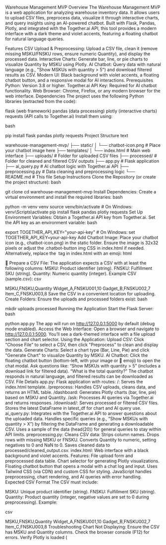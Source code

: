 Warehouse Management MVP
Overview
The Warehouse Management MVP is a web application for analyzing warehouse inventory data. It allows users to upload CSV files, preprocess data, visualize it through interactive charts, and query insights using an AI-powered chatbot. Built with Flask, Pandas, Plotly, and integrated with the Together.ai API, this tool provides a modern interface with a dark theme and violet accents, featuring a floating chatbot for natural language queries.

Features
CSV Upload & Preprocessing: Upload a CSV file, clean it (remove missing MSKU/FNSKU rows, ensure numeric Quantity), and display the processed data.
Interactive Charts: Generate bar, line, or pie charts to visualize Quantity by MSKU using Plotly.
AI Chatbot: Query data with natural language (e.g., "Show MSKUs with quantity > 5") and download filtered results as CSV.
Modern UI: Black background with violet accents, a floating chatbot button, and a responsive modal for AI interactions.
Prerequisites
Python: Version 3.8 or higher.
Together.ai API Key: Required for AI chatbot functionality.
Web Browser: Chrome, Firefox, or any modern browser for the web interface.
Dependencies
The project uses the following Python libraries (extracted from the code):

flask (web framework)
pandas (data processing)
plotly (interactive charts)
requests (API calls to Together.ai)
Install them using:

bash




pip install flask pandas plotly requests
Project Structure
text



warehouse-management-mvp/
├── static/
│   └── chatbot-icon.png  # Place your chatbot image here
├── templates/
│   └── index.html       # Main web interface
├── uploads/             # Folder for uploaded CSV files
├── processed/           # Folder for cleaned and filtered CSV outputs
├── app.py               # Flask application
├── ai_query.py          # AI chatbot logic with Together.ai API
├── preprocessing.py     # Data cleaning and preprocessing logic
└── README.md            # This file
Setup Instructions
Clone the Repository (or create the project structure):
bash




git clone <repository-url>
cd warehouse-management-mvp
Install Dependencies: Create a virtual environment and install the required libraries:
bash




python -m venv venv
source venv/bin/activate  # On Windows: venv\Scripts\activate
pip install flask pandas plotly requests
Set Up Environment Variables:
Obtain a Together.ai API key from Together.ai.
Set the API key as an environment variable:
bash




export TOGETHER_API_KEY="your-api-key"  # On Windows: set TOGETHER_API_KEY=your-api-key
Add Chatbot Image:
Place your chatbot icon (e.g., chatbot-icon.png) in the static folder.
Ensure the image is 32x32 pixels or adjust the .chatbot-button img CSS in index.html if needed.
Alternatively, replace the <img> tag in index.html with an emoji:
html



<span class="text-2xl">🤖</span>
Prepare a CSV File:
The application expects a CSV with at least the following columns:
MSKU: Product identifier (string).
FNSKU: Fulfillment SKU (string).
Quantity: Numeric quantity (integer).
Example CSV (sample.csv):
csv



MSKU,FNSKU,Quantity
Widget_A,FNSKU001,10
Gadget_B,FNSKU002,7
Item_C,FNSKU003,8
Save the CSV in a convenient location for uploading.
Create Folders: Ensure the uploads and processed folders exist:
bash




mkdir uploads processed
Running the Application
Start the Flask Server:
bash




python app.py
The app will run on http://127.0.0.1:5000 by default (debug mode enabled).
Access the Web Interface:
Open a browser and navigate to http://127.0.0.1:5000.
You’ll see a dark-themed interface with a file upload section and chart selector.
Using the Application:
Upload CSV: Click "Choose File" to select a CSV, then click "Preprocess" to clean and display the data.
Generate Charts: Select a chart type (Bar, Line, Pie) and click "Generate Chart" to visualize Quantity by MSKU.
AI Chatbot: Click the floating chatbot button (bottom-left, with your image or 🤖 emoji) to open the chat modal. Ask questions like:
“Show MSKUs with quantity > 5” (includes a download link for filtered data).
“What is the total quantity?”
The chatbot responds in natural language, and filtered results can be downloaded as CSV.
File Details
app.py:
Flask application with routes:
/: Serves the index.html template.
/preprocess: Handles CSV uploads, cleans data, and returns an HTML table.
/dashboard: Generates Plotly charts (bar, line, pie) based on MSKU and Quantity.
/ask: Processes AI queries via Together.ai and returns responses.
/download/<filename>: Serves processed or filtered CSV files.
Stores the latest DataFrame in latest_df for chart and AI query use.
ai_query.py:
Integrates with the Together.ai API to answer questions about the uploaded data.
Handles specific queries (e.g., “Show MSKUs with quantity > X”) by filtering the DataFrame and generating a downloadable CSV.
Uses a sample of the data (head(20)) for general queries to stay within API limits.
preprocessing.py:
Cleans CSV data:
Strips column names.
Drops rows with missing MSKU or FNSKU.
Converts Quantity to numeric, setting negatives to 0 and NaN to 0.
Saves cleaned data to processed/cleaned_output.csv.
index.html:
Web interface with a black background and violet accents.
Features:
File upload form and preprocessed data table.
Chart selector for generating Plotly visualizations.
Floating chatbot button that opens a modal with a chat log and input.
Uses Tailwind CSS (via CDN) and custom CSS for styling.
JavaScript handles preprocessing, chart rendering, and AI queries with error handling.
Expected CSV Format
The CSV must include:

MSKU: Unique product identifier (string).
FNSKU: Fulfillment SKU (string).
Quantity: Product quantity (integer, negative values are set to 0 during preprocessing).
Example:

csv



MSKU,FNSKU,Quantity
Widget_A,FNSKU001,10
Gadget_B,FNSKU002,7
Item_C,FNSKU003,8
Troubleshooting
Chart Not Displaying:
Ensure the CSV has MSKU and Quantity columns.
Check the browser console (F12) for errors.
Verify Plotly is loaded (<script src="https://cdn.plot.ly/plotly-latest.min.js">).
AI Chatbot Errors:
Ensure the TOGETHER_API_KEY is set correctly.
Preprocess a CSV before asking questions, as the chatbot relies on latest_df.
If responses are incorrect, check the CSV data or rephrase the question.
Chatbot Image Not Showing:
Confirm the image is in the static folder and the path in index.html is correct (/static/chatbot-icon.png).
Use the emoji fallback (<span class="text-2xl">🤖</span>) if the image isn’t available.
Download Link Issues:
Ensure the processed folder exists and is writable.
Check that the /download route in app.py is serving files correctly.
Development Notes
Security: The eval in index.html for Plotly scripts is safe for trusted server responses but should be replaced with Plotly.newPlot for production.
Performance: For large CSVs, consider sampling data in ai_query.py to avoid API timeouts.
Deployment: For production, use a WSGI server (e.g., Gunicorn) and host static files on a CDN. Set debug=False in app.py.
Future Improvements
Add keyboard accessibility (e.g., close chat modal with Escape key).
Support more chart types or custom filters.
Implement user authentication for secure data uploads.
Optimize AI queries for larger datasets by filtering relevant rows before sending to the API.
License
This project is for educational purposes and not licensed for commercial use. Ensure compliance with Together.ai’s API terms.

Notes
Assumptions:
Project name: "Warehouse Management MVP."
Local development setup, no deployment instructions included (let me know if you need these).
CSV format based on code requirements (MSKU, FNSKU, Quantity).
Chatbot image is assumed to be in static/chatbot-icon.png; emoji fallback provided.
Dependencies extracted from code; no specific versions assumed (latest versions work as of June 2025).
Together.ai API Key: The README includes instructions to set the environment variable, as ai_query.py relies on it.
Chatbot Image: Instructions assume a custom image in the static folder. If you share the image or its specs, I can refine the CSS or instructions.
Execution: The README assumes users run the app locally with python app.py.